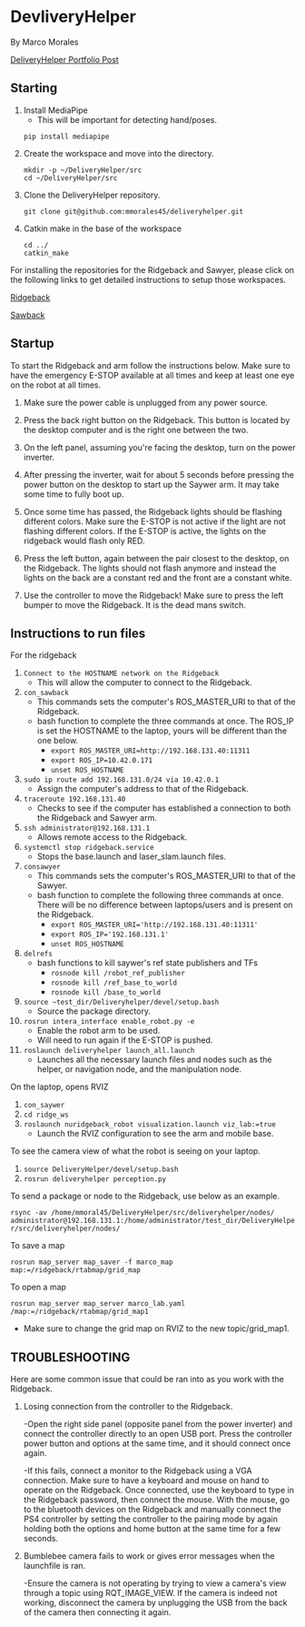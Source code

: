# DevliveryHelper
By Marco Morales 

[DeliveryHelper Portfolio Post](https://mmorales45.github.io/2022/02/11/DeliveryHelper/)

## Starting

1. Install MediaPipe
    - This will be important for detecting hand/poses.
    ```
    pip install mediapipe
    ```
2. Create the workspace and move into the directory.
    ```
    mkdir -p ~/DeliveryHelper/src
    cd ~/DeliveryHelper/src
    ```
3. Clone the DeliveryHelper repository. 
    ```
    git clone git@github.com:mmorales45/deliveryhelper.git
    ```
4.  Catkin make in the base of the workspace
    ```
    cd ../
    catkin_make
    ``` 

For installing the repositories for the Ridgeback and Sawyer, please click on the following links to get detailed instructions to setup those workspaces.

[Ridgeback](https://github.com/jimas95/nu_ridgeback/blob/master/nuridgeback_robot/launch/accessories.launch)

[Sawback](https://github.com/jimas95/sawback)

## Startup

To start the Ridgeback and arm follow the instructions below. Make sure to have the emergency E-STOP available at all times and keep at least one eye on the robot at all times.

1. Make sure the power cable is unplugged from any power source.

2. Press the back right button on the Ridgeback. This button is located by the desktop computer and is the right one between the two. 

3. On the left panel, assuming you're facing the desktop, turn on the power inverter. 

4. After pressing the inverter, wait for about 5 seconds before pressing the power button on the desktop to start up the Saywer arm. It may take some time to fully boot up.

5. Once some time has passed, the Ridgeback lights should be flashing different colors. Make sure the E-STOP is not active if the light are not flashing different colors. If the E-STOP is active, the lights on the ridgeback would flash only RED.

6. Press the left button, again between the pair closest to the desktop, on the Ridgeback. The lights should not flash anymore and instead the lights on the back are a constant red and the front are a constant white.

7. Use the controller to move the Ridgeback! Make sure to press the left bumper to move the Ridgeback. It is the dead mans switch. 

## Instructions to run files
For the ridgeback
1. `Connect to the HOSTNAME network on the Ridgeback`
    - This will allow the computer to connect to the Ridgeback.
2. `con_sawback`
    - This commands sets the computer's ROS_MASTER_URI to that of the Ridgeback.
    - bash function to complete the three commands at once. The ROS_IP is set the HOSTNAME to the laptop, yours will be different than the one below.
        - `export ROS_MASTER_URI=http://192.168.131.40:11311`
        - `export ROS_IP=10.42.0.171`
        - `unset ROS_HOSTNAME`
3. `sudo ip route add 192.168.131.0/24 via 10.42.0.1`	
    - Assign the computer's address to that of the Ridgeback.
4. `traceroute 192.168.131.40`	
    - Checks to see if the computer has established a connection to both the Ridgeback and Sawyer arm.
5. `ssh administrator@192.168.131.1`	
    - Allows remote access to the Ridgeback.
6. `systemctl stop ridgeback.service`	
    - Stops the base.launch and laser_slam.launch files.
7. `consawyer`	
    - This commands sets the computer's ROS_MASTER_URI to that of the Sawyer.
    - bash function to complete the following three commands at once. There will be no difference between laptops/users and is present on the Ridgeback.
        - `export ROS_MASTER_URI='http://192.168.131.40:11311'`
        - `export ROS_IP='192.168.131.1'`
        - `unset ROS_HOSTNAME`
8. `delrefs`
    - bash functions to kill saywer's ref state publishers and TFs
        - `rosnode kill /robot_ref_publisher`
        - `rosnode kill /ref_base_to_world`
        - `rosnode kill /base_to_world`
9. `source ~test_dir/Deliveryhelper/devel/setup.bash`	
    - Source the package directory. 
10. `rosrun intera_interface enable_robot.py -e`	
    - Enable the robot arm to be used.
    - Will need to run again if the E-STOP is pushed.
11. `roslaunch deliveryhelper launch_all.launch`
    - Launches all the necessary launch files and nodes such as the helper, or navigation node, and the manipulation node.

On the laptop, opens RVIZ
1. `con_saywer`
2. `cd ridge_ws`
3. `roslaunch nuridgeback_robot visualization.launch viz_lab:=true`
    - Launch the RVIZ configuration to see the arm and mobile base.

To see the camera view of what the robot is seeing on your laptop.
1. `source DeliveryHelper/devel/setup.bash`
2. `rosrun deliveryhelper perception.py`


To send a package or node to the Ridgeback, use below as an example.

`
rsync -av /home/mmoral45/DeliveryHelper/src/deliveryhelper/nodes/ administrator@192.168.131.1:/home/administrator/test_dir/DeliveryHelper/src/deliveryhelper/nodes/
`

To save a map 

`rosrun map_server map_saver -f marco_map  map:=/ridgeback/rtabmap/grid_map`

To open a map 

`rosrun map_server map_server marco_lab.yaml /map:=/ridgeback/rtabmap/grid_map1`

- Make sure to change the grid map on RVIZ to the new topic/grid_map1.

## TROUBLESHOOTING

Here are some common issue that could be ran into as you work with the Ridgeback.

1. Losing connection from the controller to the Ridgeback.

    -Open the right side panel (opposite panel from the power inverter) and connect the controller directly to an open USB port. Press the controller power button and options at the same time, and it should connect once again. 

    -If this fails, connect a monitor to the Ridgeback using a VGA connection. Make sure to have a keyboard and mouse on hand to operate on the Ridgeback. Once connected, use the keyboard to type in the Ridgeback password, then connect the mouse. With the mouse, go to the bluetooth devices on the Ridgeback and manually connect the PS4 controller by setting the controller to the pairing mode by again holding both the options and home button at the same time for a few seconds. 

2. Bumblebee camera fails to work or gives error messages when the launchfile is ran. 

    -Ensure the camera is not operating by trying to view a camera's view through a topic using RQT_IMAGE_VIEW. If the camera is indeed not working, disconnect the camera by unplugging the USB from the back of the camera then connecting it again.
